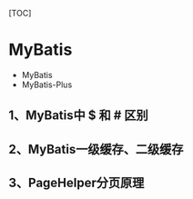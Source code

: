 [TOC]

# MyBatis

* MyBatis
* MyBatis-Plus

## 1、MyBatis中 $ 和 # 区别

## 2、MyBatis一级缓存、二级缓存

## 3、PageHelper分页原理